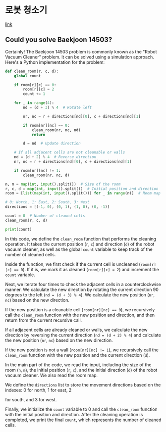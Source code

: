 # 로봇 청소기

[link](https://www.acmicpc.net/problem/14503)

## Could you solve Baekjoon 14503?

Certainly! The Baekjoon 14503 problem is commonly known as the "Robot Vacuum Cleaner" problem. It can be solved using a simulation approach. Here's a Python implementation for the problem:

```python
def clean_room(r, c, d):
    global count

    if room[r][c] == 0:
        room[r][c] = 2
        count += 1

    for _ in range(4):
        nd = (d + 3) % 4  # Rotate left

        nr, nc = r + directions[nd][0], c + directions[nd][1]

        if room[nr][nc] == 0:
            clean_room(nr, nc, nd)
            return

        d = nd  # Update direction

    # If all adjacent cells are not cleanable or walls
    nd = (d + 2) % 4  # Reverse direction
    nr, nc = r + directions[nd][0], c + directions[nd][1]

    if room[nr][nc] != 1:
        clean_room(nr, nc, d)

n, m = map(int, input().split())  # Size of the room
r, c, d = map(int, input().split())  # Initial position and direction
room = [list(map(int, input().split())) for _ in range(n)]  # Room map

# 0: North, 1: East, 2: South, 3: West
directions = [(-1, 0), (0, 1), (1, 0), (0, -1)]

count = 0  # Number of cleaned cells
clean_room(r, c, d)

print(count)
```

In this code, we define the `clean_room` function that performs the cleaning operation. It takes the current position (`r`, `c`) and direction (`d`) of the robot vacuum cleaner, as well as the global `count` variable to keep track of the number of cleaned cells.

Inside the function, we first check if the current cell is uncleaned (`room[r][c] == 0`). If it is, we mark it as cleaned (`room[r][c] = 2`) and increment the `count` variable.

Next, we iterate four times to check the adjacent cells in a counterclockwise manner. We calculate the new direction by rotating the current direction 90 degrees to the left (`nd = (d + 3) % 4`). We calculate the new position (`nr`, `nc`) based on the new direction.

If the new position is a cleanable cell (`room[nr][nc] == 0`), we recursively call the `clean_room` function with the new position and direction, and then return from the current recursive call.

If all adjacent cells are already cleaned or walls, we calculate the new direction by reversing the current direction (`nd = (d + 2) % 4`) and calculate the new position (`nr`, `nc`) based on the new direction.

If the new position is not a wall (`room[nr][nc] != 1`), we recursively call the `clean_room` function with the new position and the current direction (`d`).

In the main part of the code, we read the input, including the size of the room (`n`, `m`), the initial position (`r`, `c`), and the initial direction (`d`) of the robot vacuum cleaner. We also read the room map.

We define the `directions` list to store the movement directions based on the indexes: 0 for north, 1 for east, 2

 for south, and 3 for west.

Finally, we initialize the `count` variable to 0 and call the `clean_room` function with the initial position and direction. After the cleaning operation is completed, we print the final `count`, which represents the number of cleaned cells.
